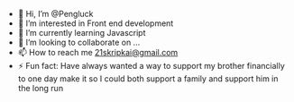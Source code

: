 - 👋 Hi, I’m @Pengluck
- 👀 I’m interested in Front end development
- 🌱 I’m currently learning Javascript
- 💞️ I’m looking to collaborate on ...
- 📫 How to reach me 21skripkai@gmail.com
- ⚡ Fun fact: Have always wanted a way to support my brother financially to one day make it so I could both support a family and support him in the long run

<!---
Pengluck/Pengluck is a ✨ special ✨ repository because its `README.md` (this file) appears on your GitHub profile.
You can click the Preview link to take a look at your changes.
--->

